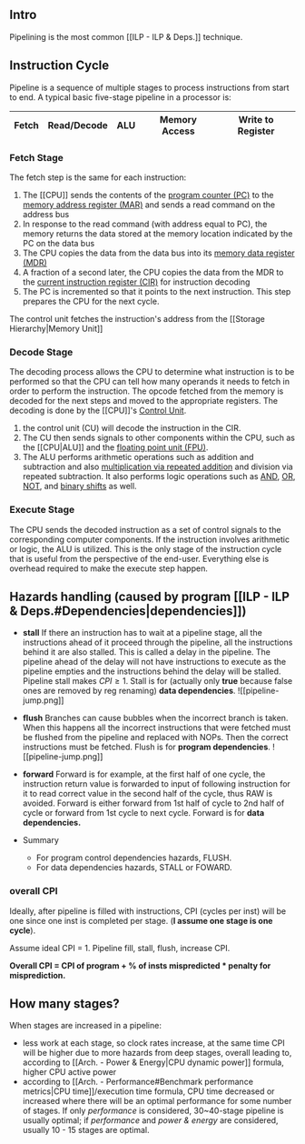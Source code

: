 ## Intro
Pipelining is the most common [[ILP - ILP & Deps.]] technique.
## Instruction Cycle
Pipeline is a sequence of multiple stages to process instructions from start to end. A typical basic five-stage pipeline in a processor is:

Fetch | Read/Decode | ALU | Memory Access | Write to Register
------ | --------------| -----| -----------------| ----------

### Fetch Stage
The fetch step is the same for each instruction:
1.  The [[CPU]] sends the contents of the [program counter (PC)](https://en.wikipedia.org/wiki/Program_counter "Program counter") to the [memory address register (MAR)](https://en.wikipedia.org/wiki/Memory_address_register "Memory address register") and sends a read command on the address bus
2.  In response to the read command (with address equal to PC), the memory returns the data stored at the memory location indicated by the PC on the data bus
3.  The CPU copies the data from the data bus into its [memory data register (MDR)](https://en.wikipedia.org/wiki/Memory_buffer_register "Memory buffer register")
4.  A fraction of a second later, the CPU copies the data from the MDR to the [current instruction register (CIR)](https://en.wikipedia.org/wiki/Instruction_register "Instruction register") for instruction decoding
5.  The PC is incremented so that it points to the next instruction. This step prepares the CPU for the next cycle.

The control unit fetches the instruction's address from the [[Storage Hierarchy|Memory Unit]]

### Decode Stage
The decoding process allows the CPU to determine what instruction is to be performed so that the CPU can tell how many operands it needs to fetch in order to perform the instruction. The opcode fetched from the memory is decoded for the next steps and moved to the appropriate registers. The decoding is done by the [[CPU]]'s [Control Unit](https://en.wikipedia.org/wiki/Control_Unit "Control Unit").
1. the control unit (CU) will decode the instruction in the CIR. 
2. The CU then sends signals to other components within the CPU, such as the [[CPU|ALU]] and the [floating point unit (FPU)](https://en.wikipedia.org/wiki/Floating-point_unit "Floating-point unit"). 
3. The ALU performs arithmetic operations such as addition and subtraction and also [multiplication via repeated addition](https://en.wikipedia.org/wiki/Multiplication_and_repeated_addition "Multiplication and repeated addition") and division via repeated subtraction. It also performs logic operations such as [AND](https://en.wikipedia.org/wiki/AND_gate "AND gate"), [OR](https://en.wikipedia.org/wiki/OR_gate "OR gate"), [NOT](https://en.wikipedia.org/wiki/Inverter_(logic_gate) "Inverter (logic gate)"), and [binary shifts](https://en.wikipedia.org/wiki/Bitwise_operation "Bitwise operation") as well.

### Execute Stage
The CPU sends the decoded instruction as a set of control signals to the corresponding computer components. If the instruction involves arithmetic or logic, the ALU is utilized. This is the only stage of the instruction cycle that is useful from the perspective of the end-user. Everything else is overhead required to make the execute step happen.

## Hazards handling (caused by program [[ILP - ILP & Deps.#Dependencies|dependencies]])
- **stall**
If there an instruction has to wait at a pipeline stage, all the instructions ahead of it proceed through the pipeline, all the instructions behind it are also stalled. This is called a delay in the pipeline. The pipeline ahead of the delay will not have instructions to execute as the pipeline empties and the instructions behind the delay will be stalled. Pipeline stall makes $CPI\geq1$.
Stall is for (actually only **true** because false ones are removed by reg renaming) **data dependencies**.
![[pipeline-jump.png]]

- **flush**
Branches can cause bubbles when the incorrect branch is taken. When this happens all the incorrect instructions that were fetched must be flushed from the pipeline and replaced with NOPs. Then the correct instructions must be fetched.
Flush is for **program dependencies**.
![[pipeline-jump.png]]

- **forward**
Forward is for example, at the first half of one cycle, the instruction return value is forwarded to input of following instruction for it to read correct value in the second half of the cycle, thus RAW is avoided. Forward is either forward from 1st half of cycle to 2nd half of cycle or forward from 1st cycle to next cycle.
Forward is for **data dependencies.**

- Summary
	- For program control dependencies hazards, FLUSH.
	- For data dependencies hazards, STALL or FOWARD. 

### overall CPI
Ideally, after pipeline is filled with instructions, CPI (cycles per inst) will be one since one inst is completed per stage. (**I assume one stage is one cycle**).

Assume ideal CPI = 1. Pipeline fill, stall, flush, increase CPI.

**Overall CPI = CPI of program + % of insts mispredicted * penalty for misprediction.**

## How many stages?
When stages are increased in a pipeline: 
- less work at each stage, so clock rates increase, at the same time CPI will be higher due to more hazards from deep stages, overall leading to, according to [[Arch. - Power & Energy|CPU dynamic power]] formula, higher CPU active power
- according to [[Arch. - Performance#Benchmark performance metrics|CPU time]]/execution time formula, CPU time decreased or increased where there will be an optimal performance for some number of stages. If only *performance* is considered, 30~40-stage pipeline is usually optimal; if *performance* and *power & energy* are considered, usually 10 - 15 stages are optimal.